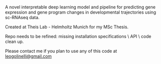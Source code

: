 A novel interpretable deep learning model and pipeline for predicting gene expression and gene program changes in developmental trajectories using sc-RNAseq data.

Created at Theis Lab - Helmholtz Munich for my MSc Thesis.

Repo needs to be refined: missing installation specifications \ API \ code clean up.

Please contact me if you plan to use any of this code at leogolinelli@gmail.com
